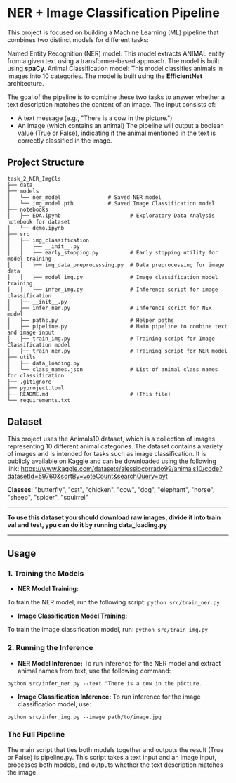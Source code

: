 # **NER + Image Classification Pipeline**
This project is focused on building a Machine Learning (ML) pipeline that combines two distinct models for different tasks:

Named Entity Recognition (NER) model: This model extracts ANIMAL entity from a given text using a transformer-based approach. The model is built using **spaCy**.
Animal Classification model: This model classifies animals in images into 10 categories. The model is built using the **EfficientNet** architecture.

The goal of the pipeline is to combine these two tasks to answer whether a text description matches the content of an image. The input consists of:

- A text message (e.g., "There is a cow in the picture.")
- An image (which contains an animal)
The pipeline will output a boolean value (True or False), indicating if the animal mentioned in the text is correctly classified in the image.

## Project Structure

```
task_2_NER_ImgCls
├── data
├── models
│   └── ner_model               # Saved NER model
│   └── img_model.pth           # Saved Image Classification model
├── notebooks
│   ├── EDA.ipynb                      # Exploratory Data Analysis notebook for dataset
│   └── demo.ipynb
├── src
│   ├── img_classification
│   │   ├── __init__.py
│   │   ├── early_stopping.py          # Early stopping utility for model training
│   │   ├── img_data_preprocessing.py  # Data preprocessing for image data
│   │   ├── model_img.py               # Image classification model training
│   │   └── infer_img.py               # Inference script for image classification
│   ├── __init__.py
│   ├── infer_ner.py                   # Inference script for NER model
│   ├── paths.py                       # Helper paths
│   ├── pipeline.py                    # Main pipeline to combine text and image input
│   ├── train_img.py                   # Training script for Image Classification model
│   ├── train_ner.py                   # Training script for NER model
├── utils
│   ├── data_loading.py                
│   └── class_names.json               # List of animal class names for classification
├── .gitignore
├── pyproject.toml
├── README.md                          # (This file)
└── requirements.txt
```
## Dataset

This project uses the Animals10 dataset, which is a collection of images representing 10 different animal categories. The dataset contains a variety of images and is intended for tasks such as image classification. It is publicly available on Kaggle and can be downloaded using the following link:
https://www.kaggle.com/datasets/alessiocorrado99/animals10/code?datasetId=59760&sortBy=voteCount&searchQuery=pyt

**Classes**: "butterfly", "cat", "chicken", "cow", "dog", "elephant", "horse", "sheep", "spider", "squirrel"

---

**To use this dataset you should download raw images, divide it into train val and test, ypu can do it by running data_loading.py**

---

## Usage

### 1. Training the Models
- **NER Model Training:**

To train the NER model, run the following script:
```python src/train_ner.py```

- **Image Classification Model Training:**

To train the image classification model, run:
```python src/train_img.py```

### 2. Running the Inference

- **NER Model Inference:**
To run inference for the NER model and extract animal names from text, use the following command:

```python src/infer_ner.py --text "There is a cow in the picture.```

- **Image Classification Inference:**
To run inference for the image classification model, use:

```python src/infer_img.py --image path/to/image.jpg```

### The Full Pipeline
The main script that ties both models together and outputs the result (True or False) is pipeline.py. This script takes a text input and an image input, processes both models, and outputs whether the text description matches the image.

```python src/pipeline.py --text "There is a cow in the picture." --image path/to/image.jpg
```